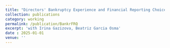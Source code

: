 ```yaml
---
title: "Directors' Bankruptcy Experience and Financial Reporting Choices"
collection: publications
category: working
permalink: /publication/BankrFRQ
excerpt: 'with Irina Gazizova, Beatriz Garcia Osma'
date : 2025-01-01
venue: ''
---
```


